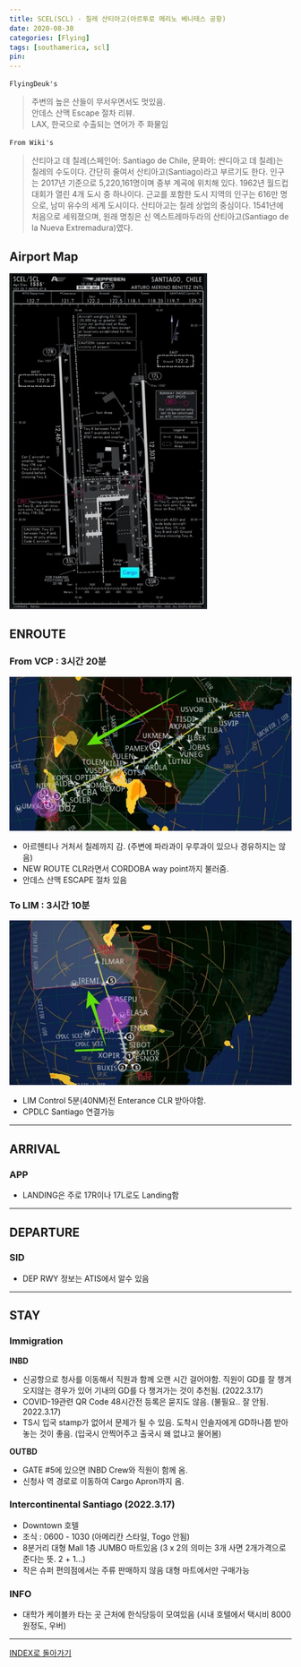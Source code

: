 ```yaml
---
title: SCEL(SCL) - 칠레 산티아고(아르투로 메리노 베니테스 공항)
date: 2020-08-30
categories: [Flying]
tags: [southamerica, scl]
pin:
---
```


`FlyingDeuk's`
>주변의 높은 산들이 무서우면서도 멋있음. <br>
안데스 산맥 Escape 절차 리뷰. <br>
LAX, 한국으로 수출되는 연어가 주 화물임

`From Wiki's`
>산티아고 데 칠레(스페인어: Santiago de Chile, 문화어: 싼디아고 데 칠레)는 칠레의 수도이다. 간단히 줄여서 산티아고(Santiago)라고 부르기도 한다. 인구는 2017년 기준으로 5,220,161명이며 중부 계곡에 위치해 있다. 1962년 월드컵 대회가 열린 4개 도시 중 하나이다. 근교를 포함한 도시 지역의 인구는 616만 명으로, 남미 유수의 세계 도시이다.
산티아고는 칠레 상업의 중심이다.
1541년에 처음으로 세워졌으며, 원래 명칭은 신 엑스트레마두라의 산티아고(Santiago de la Nueva Extremadura)였다.

## Airport Map
![scl](/img/flying/airport/scl_ap.jpg)

## ENROUTE
### From VCP : 3시간 20분
![scl](/img/flying/airport/vcp_scl.jpg)
- 아르헨티나 거처서 칠레까지 감. (주변에 파라과이 우루과이 있으나 경유하지는 않음)
- NEW ROUTE CLR라면서 CORDOBA way point까지 불러줌.
- 안데스 산맥 ESCAPE 절차 있음

### To LIM : 3시간 10분
![scl](/img/flying/airport/scl_lim.jpg)
- LIM Control 5분(40NM)전 Enterance CLR 받아야함.
- CPDLC Santiago 연결가능

-------

## ARRIVAL
### APP
- LANDING은 주로 17R이나 17L로도 Landing함

-----

## DEPARTURE
### SID
- DEP RWY 정보는 ATIS에서 알수 있음

----------

## STAY
### Immigration
**INBD**
- 신공항으로 청사를 이동해서 직원과 함께 오랜 시간 걸어야함. 직원이 GD를 잘 챙겨오지않는 경우가 있어 기내의 GD를 다 챙겨가는 것이 추천됨. (2022.3.17)
- COVID-19관련 QR Code 48시간전 등록은 묻지도 않음. (불필요.. 잘 안됨. 2022.3.17)
- TS시 입국 stamp가 없어서 문제가 될 수 있음. 도착시 인솔자에게 GD하나쯤 받아놓는 것이 좋음. (입국시 안찍어주고 출국시 왜 없냐고 물어봄)

**OUTBD**
- GATE #5에 있으면 INBD Crew와 직원이 함께 옴.
- 신청사 역 경로로 이동하여 Cargo Apron까지 옴.

### Intercontinental Santiago (2022.3.17)
- Downtown 호텔
- 조식 : 0600 - 1030 (아메리칸 스타일, Togo 안됨)
- 8분거리 대형 Mall 1층 JUMBO 마트있음 (3 x 2의 의미는 3개 사면 2개가격으로 준다는 뜻. 2 + 1...)
- 작은 슈퍼 편의점에서는 주류 판매하지 않음 대형 마트에서만 구매가능

### INFO
- 대학가 케이블카 타는 곳 근처에 한식당등이 모여있음 (시내 호텔에서 택시비 8000원정도, 우버)

---

[INDEX로 돌아가기](/posts/SouthAmerica/)
